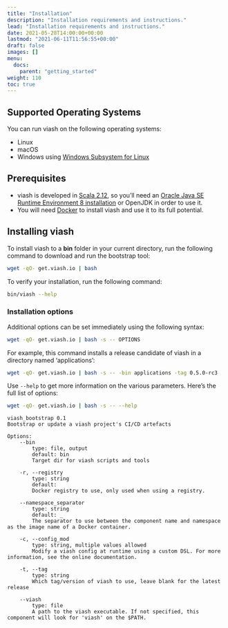```yaml
---
title: "Installation"
description: "Installation requirements and instructions."
lead: "Installation requirements and instructions."
date: 2021-05-28T14:00:00+00:00
lastmod: "2021-06-11T11:56:55+00:00"
draft: false
images: []
menu:
  docs:
    parent: "getting_started"
weight: 110
toc: true
---
```




## Supported Operating Systems

You can run viash on the following operating systems:

-   Linux
-   macOS
-   Windows using [Windows Subsystem for
    Linux](https://docs.microsoft.com/en-us/windows/wsl/install-win10)

## Prerequisites

-   viash is developed in [Scala 2.12](https://www.scala-lang.org/), so
    you’ll need an [Oracle Java SE Runtime Environment 8
    installation](https://www.oracle.com/java/technologies/javase-jre8-downloads.html)
    or OpenJDK in order to use it.
-   You will need [Docker](https://docs.docker.com/get-docker/) to
    install viash and use it to its full potential.

## Installing viash

To install viash to a **bin** folder in your current directory, run the
following command to download and run the bootstrap tool:

``` bash
wget -qO- get.viash.io | bash
```

To verify your installation, run the following command:

``` bash
bin/viash --help
```

### Installation options

Additional options can be set immediately using the following syntax:

``` bash
wget -qO- get.viash.io | bash -s -- OPTIONS
```

For example, this command installs a release candidate of viash in a
directory named ‘applications’:

``` bash
wget -qO- get.viash.io | bash -s -- -bin applications -tag 0.5.0-rc3
```

Use `--help` to get more information on the various parameters. Here’s
the full list of options:

``` bash
wget -qO- get.viash.io | bash -s -- --help
```

    viash_bootstrap 0.1
    Bootstrap or update a viash project's CI/CD artefacts

    Options:
        --bin
            type: file, output
            default: bin
            Target dir for viash scripts and tools

        -r, --registry
            type: string
            default: 
            Docker registry to use, only used when using a registry.

        --namespace_separator
            type: string
            default: _
            The separator to use between the component name and namespace as the image name of a Docker container.

        -c, --config_mod
            type: string, multiple values allowed
            Modify a viash config at runtime using a custom DSL. For more information, see the online documentation.

        -t, --tag
            type: string
            Which tag/version of viash to use, leave blank for the latest release

        --viash
            type: file
            A path to the viash executable. If not specified, this component will look for 'viash' on the $PATH.
